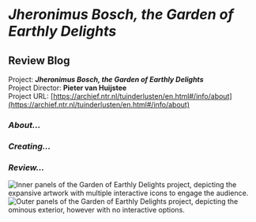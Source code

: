 # _Jheronimus Bosch, the Garden of Earthly Delights_
## Review Blog

Project: **_Jheronimus Bosch, the Garden of Earthly Delights_** <br>
Project Director: **Pieter van Huijstee** <br>
Project URL: [https://archief.ntr.nl/tuinderlusten/en.html#/info/about](https://archief.ntr.nl/tuinderlusten/en.html#/info/about) <br>

### _About..._


### _Creating..._


### _Review..._

![Inner panels of _the Garden of Earthly Delights_ project, depicting the expansive artwork with multiple interactive icons to engage the audience.](https://github.com/nickpdel/engl350blogs/blob/main/images/innerpanels.png)
![Outer panels of _the Garden of Earthly Delights project_, depicting the ominous exterior, however with no interactive options.](https://github.com/nickpdel/engl350blogs/blob/main/images/outerpanels.png)
